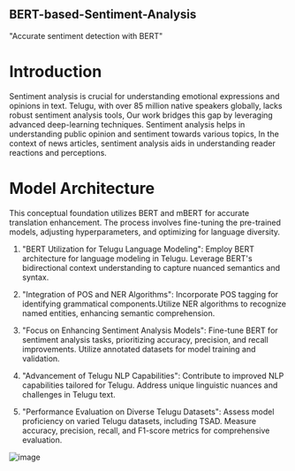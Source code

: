 ## BERT-based-Sentiment-Analysis
"Accurate sentiment detection with BERT"

# Introduction

Sentiment analysis is crucial for understanding emotional expressions and opinions in text. Telugu, with over 85 million native speakers globally, lacks robust sentiment analysis tools, Our work bridges this gap by leveraging advanced deep-learning techniques. Sentiment analysis helps in understanding public opinion and sentiment towards various topics, In the context of news articles, sentiment analysis aids in understanding reader reactions and perceptions.

# Model Architecture

This conceptual foundation utilizes BERT and mBERT for accurate translation enhancement. The process involves fine-tuning the pre-trained models, adjusting hyperparameters, and optimizing for language diversity. 

1. "BERT Utilization for Telugu Language Modeling":
Employ BERT architecture for language modeling in Telugu. Leverage BERT's bidirectional context understanding to capture nuanced semantics and syntax.

2. "Integration of POS and NER Algorithms":
Incorporate POS tagging for identifying grammatical components.Utilize NER algorithms to recognize named entities, enhancing semantic comprehension.

3. "Focus on Enhancing Sentiment Analysis Models":
Fine-tune BERT for sentiment analysis tasks, prioritizing accuracy, precision, and recall improvements. Utilize annotated datasets for model training and validation.

4. "Advancement of Telugu NLP Capabilities":
Contribute to improved NLP capabilities tailored for Telugu. Address unique linguistic nuances and challenges in Telugu text.

5. "Performance Evaluation on Diverse Telugu Datasets":
Assess model proficiency on varied Telugu datasets, including TSAD. Measure accuracy, precision, recall, and F1-score metrics for comprehensive evaluation.

![image](https://github.com/Balajivemula21/BERT-based-Sentiment-Analysis/assets/75297072/0e324b00-f87c-4742-a2b0-5c720d80ca95)

